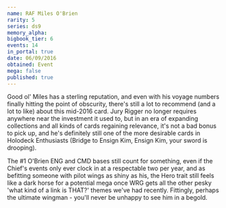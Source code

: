 ```yaml
---
name: RAF Miles O'Brien
rarity: 5
series: ds9
memory_alpha:
bigbook_tier: 6
events: 14
in_portal: true
date: 06/09/2016
obtained: Event
mega: false
published: true
---
```


Good ol' Miles has a sterling reputation, and even with his voyage numbers finally hitting the point of obscurity, there's still a lot to recommend (and a lot to like) about this mid-2016 card. Jury Rigger no longer requires anywhere near the investment it used to, but in an era of expanding collections and all kinds of cards regaining relevance, it's not a bad bonus to pick up, and he's definitely still one of the more desirable cards in Holodeck Enthusiasts (Bridge to Ensign Kim, Ensign Kim, your sword is drooping).

The #1 O'Brien ENG and CMD bases still count for something, even if the Chief's events only ever clock in at a respectable two per year, and as befitting someone with pilot wings as shiny as his, the Hero trait still feels like a dark horse for a potential mega once WRG gets all the other pesky 'what kind of a link is THAT?' themes we've had recently. Fittingly, perhaps the ultimate wingman - you'll never be unhappy to see him in a begold.
